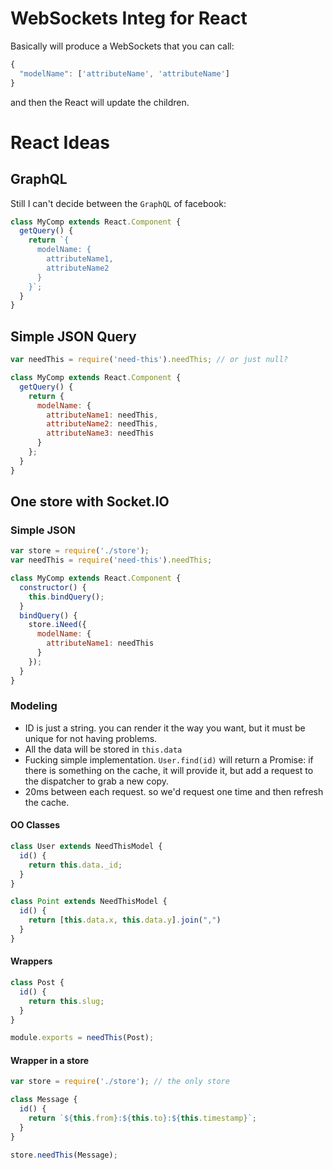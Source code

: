 WebSockets Integ for React
==========================

Basically will produce a WebSockets that you can call:

```javascript
{
  "modelName": ['attributeName', 'attributeName']
}
```

and then the React will update the children.

React Ideas
===========

GraphQL
-------
Still I can't decide between the `GraphQL` of facebook:

```javascript
class MyComp extends React.Component {
  getQuery() {
    return `{
      modelName: {
        attributeName1,
        attributeName2
      }
    }`;
  }
}
```

Simple JSON Query
-----------------

```javascript
var needThis = require('need-this').needThis; // or just null?

class MyComp extends React.Component {
  getQuery() {
    return {
      modelName: {
        attributeName1: needThis,
        attributeName2: needThis,
        attributeName3: needThis
      }
    };
  }
}
```

One store with Socket.IO
------------------------
### Simple JSON
```javascript
var store = require('./store');
var needThis = require('need-this').needThis;

class MyComp extends React.Component {
  constructor() {
    this.bindQuery();
  }
  bindQuery() {
    store.iNeed({
      modelName: {
        attributeName1: needThis
      }
    });
  }
}
```

### Modeling
- ID is just a string. you can render it the way you want, but it must be unique for not having problems.
- All the data will be stored in `this.data`
- Fucking simple implementation. `User.find(id)` will return a Promise: if there is something on the cache, it will provide it, but add a request to the dispatcher to grab a new copy.
- 20ms between each request. so we'd request one time and then refresh the cache.

#### OO Classes

```javascript
class User extends NeedThisModel {
  id() {
    return this.data._id;
  }
}

class Point extends NeedThisModel {
  id() {
    return [this.data.x, this.data.y].join(",")
  }
}
```

#### Wrappers

```javascript
class Post {
  id() {
    return this.slug;
  }
}

module.exports = needThis(Post);
```

#### Wrapper in a store

```javascript
var store = require('./store'); // the only store

class Message {
  id() {
    return `${this.from}:${this.to}:${this.timestamp}`;
  }
}

store.needThis(Message);
```
